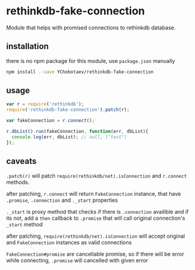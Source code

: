 rethinkdb-fake-connection
=========================

Module that helps with promised connections to rethinkdb database.

installation
------------

there is no npm package for this module, use `package.json` manually

```bash
npm install --save YChebotaev/rethinkdb-fake-connection
```

usage
-----

```javascript
var r = require('rethinkdb');
require('rethinkdb-fake-connection').patch(r);

var fakeConnection = r.connect();

r.dbList().run(fakeConnection, function(err, dbList){
  console.log(err, dbList); // null, ["test"]
});
```

caveats
-------

`.patch(r)` will patch `require(rethinkdb/net).isConnection` and `r.connect` methods.

after patching, `r.connect` will return `FakeConnection` instance, that have `.promise`, `.connection` and `._start` properties

`._start` is proxy method that checks if there is `.connection` availible and if its not, add a `then` callback to `.promise` that will call original connection's `_start` method

after patching, `require(rethinkdb/net).isConnection` will accept original and `FakeConnection` instances as valid connections

`FakeConnection#promise` are cancellable promise, so if there will be error while connecting, `.promise` will cancelled with given error